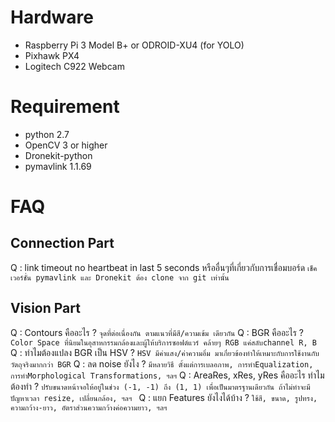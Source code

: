 # Hardware
- Raspberry Pi 3 Model B+ or ODROID-XU4 (for YOLO)
- Pixhawk PX4
- Logitech C922 Webcam

# Requirement
- python 2.7
- OpenCV 3 or higher
- Dronekit-python
- pymavlink 1.1.69

# FAQ
## Connection Part
Q : link timeout no heartbeat in last 5 seconds หรืออื่นๆที่เกี่ยวกับการเชื่อมบอร์ด
    ```
    เช็คเวอร์ชั่น pymavlink และ Dronekit ต้อง clone จาก git เท่านั้น
    ```
## Vision Part
Q : Contours คืออะไร ?
    ```
    จุดที่ต่อเนื่องกัน ตามแนวที่มีสี/ความเข้ม เดียวกัน
    ```
Q : BGR คืออะไร ?
    ```
    Color Space ที่นิยมในอุสาหกรรมกล้องและผู้ให้บริการซอฟต์แวร์ คล้ายๆ RGB แค่สลับchannel R, B
    ```
Q : ทำไมต้องแปลง BGR เป็น HSV ?
    ```
    HSV มีค่าแสง/ค่าความอิ่ม มาเกี่ยวข้องทำให้เหมาะกับการใช้งานกับวัตถุจริงมากกว่า BGR
    ```
Q : ลด noise ยังไง ?
    ```
    มีหลายวิธี ตั้งแต่การเบลอภาพ, การทำEqualization, การทำMorphological Transformations, ฯลฯ
    ```
Q : AreaRes, xRes, yRes คืออะไร ทำไมต้องทำ ?
    ```
    ปรับขนาดหน้าจอให้อยู่ในช่วง (-1, -1) ถึง (1, 1) เพื่อเป็นมาตรฐานเดียวกัน
    ถ้าไม่ทำจะมีปัญหาเวลา resize, เปลี่ยนกล้อง, ฯลฯ 
    ```
Q : แยก Features ยังไงได้บ้าง ?
    ```
    ใช้สี, ขนาด, รูปทรง, ความกว้าง-ยาว, อัตราส่วนความกว้างค่อความยาว, ฯลฯ
    ```
